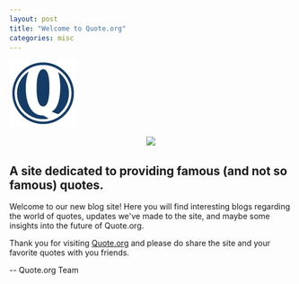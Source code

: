 ```yaml
---
layout: post
title: "Welcome to Quote.org"
categories: misc
---
```

![Quote.org Logo](/assets/Logo-dkblue-120x120.png)
<p align="center">
    <img src=https://blog.quote.org/assets/Logo-dkblue-120x120.png>
</p>

## A site dedicated to providing famous (and not so famous) quotes.

Welcome to our new blog site! Here you will find interesting blogs regarding the world of quotes, updates we've made to the site, and maybe some insights into the future of Quote.org.

Thank you for visiting [Quote.org](https://quote.org) and please do share the site and your favorite quotes with you friends.

-- Quote.org Team